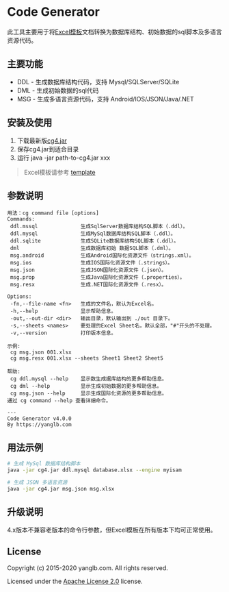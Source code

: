 # Code Generator
此工具主要用于将[Excel模板](template)文档转换为数据库结构、初始数据的sql脚本及多语言资源代码。

## 主要功能
* DDL - 生成数据库结构代码，支持 Mysql/SQLServer/SQLite
* DML - 生成初始数据的sql代码
* MSG - 生成多语言资源代码，支持 Android/IOS/JSON/Java/.NET

## 安装及使用
1. 下载最新版[cg4.jar](https://github.com/excel-code-generator/code-generator/releases)
2. 保存cg4.jar到适合目录
3. 运行 java -jar path-to-cg4.jar xxx

> Excel模板请参考 [template](template)

## 参数说明
```
用法：cg command file [options]
Commands: 
 ddl.mssql              生成SqlServer数据库结构SQL脚本（.ddl）。
 ddl.mysql              生成MySql数据库结构SQL脚本（.ddl）。
 ddl.sqlite             生成SQLite数据库结构SQL脚本（.ddl）。
 dml                    生成数据库初始 数据SQL脚本（.dml）。
 msg.android            生成Android国际化资源文件（strings.xml）。
 msg.ios                生成IOS国际化资源文件（.strings）。
 msg.json               生成JSON国际化资源文件（.json）。
 msg.prop               生成Java国际化资源文件（.properties）。
 msg.resx               生成.NET国际化资源文件（.resx）。

Options:
 -fn,--file-name <fn>   生成的文件名，默认为Excel名。
 -h,--help              显示帮助信息。
 -out,--out-dir <dir>   输出目录，默认输出到 ./out 目录下。
 -s,--sheets <names>    要处理的Excel Sheet名，默认全部，"#"开头的不处理。
 -v,--version           打印版本信息。

示例: 
 cg msg.json 001.xlsx
 cg msg.resx 001.xlsx --sheets Sheet1 Sheet2 Sheet5

帮助: 
 cg ddl.mysql --help    显示数生成据库结构的更多帮助信息。
 cg dml --help          显示生成初始数据的更多帮助信息。
 cg msg.json --help     显示生成国际化资源的更多帮助信息。
通过 cg command --help 查看详细命令。

---
Code Generator v4.0.0
By https://yanglb.com
```

## 用法示例
```sh
# 生成 MySql 数据库结构脚本
java -jar cg4.jar ddl.mysql database.xlsx --engine myisam

# 生成 JSON 多语言资源
java -jar cg4.jar msg.json msg.xlsx
```

## 升级说明
4.x版本不兼容老版本的命令行参数，但Excel模板在所有版本下均可正常使用。

## License

Copyright (c) 2015-2020 yanglb.com. All rights reserved.

Licensed under the [Apache License 2.0](LICENSE) license.
